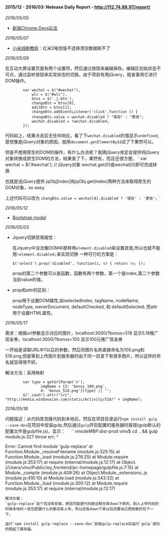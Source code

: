 #### 2015/12 - 2016/03: Netease Daily Report - http://112.74.88.97/report/ 

*2016/05/05* 
* [新版Chrome Devs玩法](http://umaar.github.io/devtools-animated-2016/#/)

*2016/05/07*
* [小米线刷教程](http://www.miui.com/shuaji-393.html)：红米2电信版不选择清空数据刷不了

*2016/05/09*

在互动大屏设置页面有两个设置项，然后通过按钮来编辑保存。编辑区初始状态不可点，通过监听按钮来实现状态的切换。由于项目有用jQuery，就省事用它进行DOM操作。
```
        var wechat = $("#wechat"),
            wlc = $("#wlc"),
            btns = $('.j-btn'),
            changeBtn = btns[0],
            editBtn = btns[1];
            changeBtn.addEventListener('click',function () {
            changeBtn.value = wechat.disabled ? "保存" : "更改";
            wechat.disabled = !wechat.disabled;
        });
```
代码如上，结果点击后无任何响应，看了下`wechat.disabled`的值显示`undefined`,感觉像是jQuery对象的原因，就用`document.getElementById`试了下果然可以。

但是不想用原生的DOM的操作，有什么办法呢？我猜jQuery肯定会提供将jQuery对象转换成原生DOM的方法，结果查了下，果然有，而且还很方便。
`
var wechat = $('#wechat'); // jQuery对象
wechat.get(0)或wechat[0]即可完成转换

也就是说jQuery提供 jqObj[index]和jqObj.get(index)两种方法来取得原生的DOM对象，so easy.

上述代码可以改为
`changBtn.value = wechat[0].disabled ? '保存' : '更改';`
`

*2016/05/12*
* [Bootstrap modal](http://www.runoob.com/bootstrap/bootstrap-modal-plugin.html)

*2016/05/03*
* Jquery切换禁用属性：

  在Jquery中没法像DOM中那样用`element.disabled`来设置其值,所以也就不能用`!element.disabled;`来实现切换
  一种可行的方案是：

  `$('select').prop('disabled', function(i, v) { return !v; });`

  prop的第二个参数可以是函数，函数有两个参数，第一个是index,第二个参数当前value的值。

* prop和attr的区别：

  prop用于设置DOM属性,如selectedIndex, tagName, nodeName, nodeType, ownerDocument, defaultChecked, 和 defaultSelected;
  而attr用于设置HTML属性。

*2016/05/17*

需求：根据url参数显示对应的图片，localhost:3000/?bonus=518 显示5.18推广现金券，localhost:3000/?bonus=100 显示100元推广现金券

一开始是读取URL中?以后的参数，然后将图片名称直接命名为100.png和518.png,但是等到上传图片到服务器时由于同一目录下有很多图片，所以这样的命名就显得很不好。

解决方法：采用映射
```
        var type = getUrlParam('n'),
                imgName = {3: 'bonus_100.png',
                4: 'bonus_518.png'}[type] || '';
        $(".cash").attr("src", "http://media.winbaoxian.com/static/Activity/518/" + imgName);
```

*2016/05/18*

问题描述：从代码库克隆代码到本地后，然后在项目目录运行`npm install gulp --save-dev`在项目中安装gulp,然后通过`gulp`开启配置的服务器时报错(gulp默认的配置文件是gulpfile.js)，显示：
｀``
  vinodeMBP:dist-prod vino$ cd .. && gulp
module.js:327
    throw err;
    ^

Error: Cannot find module 'gulp-replace'
    at Function.Module._resolveFilename (module.js:325:15)
    at Function.Module._load (module.js:276:25)
    at Module.require (module.js:353:17)
    at require (internal/module.js:12:17)
    at Object.<anonymous> (/Users/vino/Public/wy_frontend/pc-homepage/gulpfile.js:7:15)
    at Module._compile (module.js:409:26)
    at Object.Module._extensions..js (module.js:416:10)
    at Module.load (module.js:343:32)
    at Function.Module._load (module.js:300:12)
    at Module.require (module.js:353:17)
    at require (internal/module.js:12:17)
 ```
 解决方案：
 `gulp-replace`这个包没有安装。原因可能是代码是远程仓库down下来的，别人上传代码的时候本地的一些包配置什么的都没有上传，所以还有down下来以后还要自己把依赖的包下一下。
 
 运行`npm install gulp-replace --save-dev`安装gulp-replace后运行`gulp`成功的跑起了服务器。
